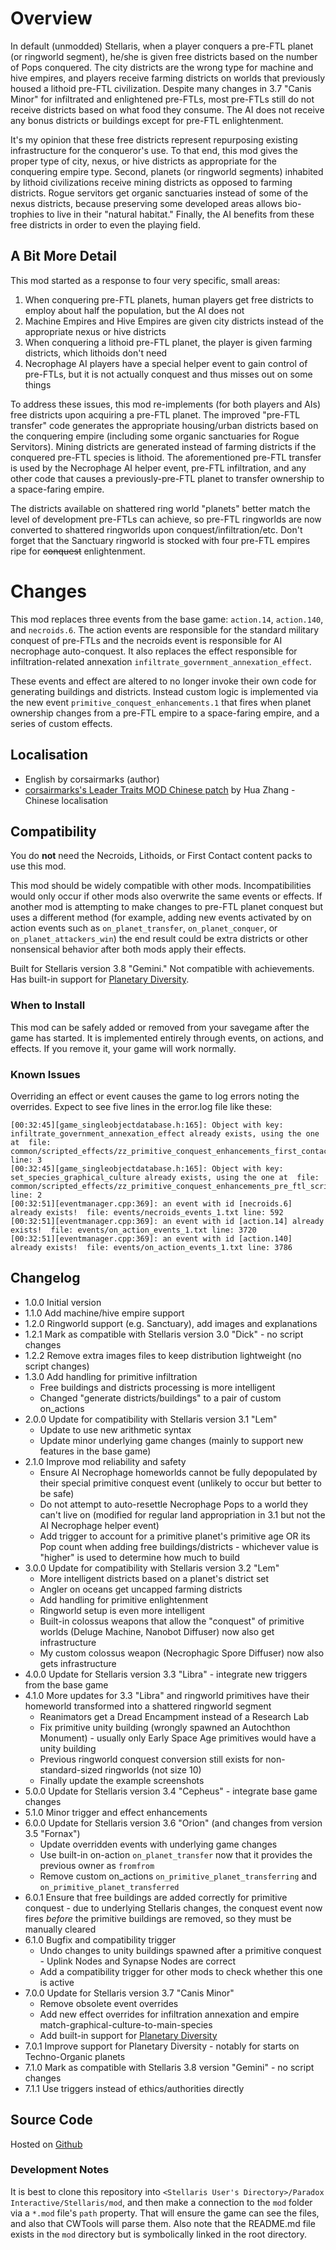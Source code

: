 # Overview

In default (unmodded) Stellaris, when a player conquers a pre-FTL planet (or ringworld segment), he/she is given free districts based on the number of Pops conquered.  The city districts are the wrong type for machine and hive empires, and players receive farming districts on worlds that previously housed a lithoid pre-FTL civilization.  Despite many changes in 3.7 "Canis Minor" for infiltrated and enlightened pre-FTLs, most pre-FTLs still do not receive districts based on what food they consume.  The AI does not receive any bonus districts or buildings except for pre-FTL enlightenment.

It's my opinion that these free districts represent repurposing existing infrastructure for the conqueror's use.  To that end, this mod gives the proper type of city, nexus, or hive districts as appropriate for the conquering empire type.  Second, planets (or ringworld segments) inhabited by lithoid civilizations receive mining districts as opposed to farming districts.  Rogue servitors get organic sanctuaries instead of some of the nexus districts, because preserving some developed areas allows bio-trophies to live in their "natural habitat."  Finally, the AI benefits from these free districts in order to even the playing field.

## A Bit More Detail

This mod started as a response to four very specific, small areas:

1. When conquering pre-FTL planets, human players get free districts to employ about half the population, but the AI does not
2. Machine Empires and Hive Empires are given city districts instead of the appropriate nexus or hive districts
3. When conquering a lithoid pre-FTL planet, the player is given farming districts, which lithoids don't need
4. Necrophage AI players have a special helper event to gain control of pre-FTLs, but it is not actually conquest and thus misses out on some things

To address these issues, this mod re-implements (for both players and AIs) free districts upon acquiring a pre-FTL planet.  The improved "pre-FTL transfer" code generates the appropriate housing/urban districts based on the conquering empire (including some organic sanctuaries for Rogue Servitors).  Mining districts are generated instead of farming districts if the conquered pre-FTL species is lithoid.  The aforementioned pre-FTL transfer is used by the Necrophage AI helper event, pre-FTL infiltration, and any other code that causes a previously-pre-FTL planet to transfer ownership to a space-faring empire.

The districts available on shattered ring world "planets" better match the level of development pre-FTLs can achieve, so pre-FTL ringworlds are now converted to shattered ringworlds upon conquest/infiltration/etc.  Don't forget that the Sanctuary ringworld is stocked with four pre-FTL empires ripe for ~~conquest~~ enlightenment.

# Changes

This mod replaces three events from the base game: `action.14`, `action.140`, and `necroids.6`.  The action events are responsible for the standard military conquest of pre-FTLs and the necroids event is responsible for AI necrophage auto-conquest.  It also replaces the effect responsible for infiltration-related annexation `infiltrate_government_annexation_effect`.

These events and effect are altered to no longer invoke their own code for generating buildings and districts.  Instead custom logic is implemented via the new event `primitive_conquest_enhancements.1` that fires when planet ownership changes from a pre-FTL empire to a space-faring empire, and a series of custom effects.

## Localisation

* English by corsairmarks (author)
* [corsairmarks's Leader Traits MOD Chinese patch](https://steamcommunity.com/sharedfiles/filedetails/?id=2558494770) by Hua Zhang - Chinese localisation

## Compatibility

You do **not** need the Necroids, Lithoids, or First Contact content packs to use this mod.

This mod should be widely compatible with other mods.  Incompatibilities would only occur if other mods also overwrite the same events or effects.  If another mod is attempting to make changes to pre-FTL planet conquest but uses a different method (for example, adding new events activated by on action events such as `on_planet_transfer`, `on_planet_conquer`, or `on_planet_attackers_win`) the end result could be extra districts or other nonsensical behavior after both mods apply their effects.

Built for Stellaris version 3.8 "Gemini."  Not compatible with achievements.  Has built-in support for [Planetary Diversity](https://steamcommunity.com/sharedfiles/filedetails/?id=819148835).

### When to Install

This mod can be safely added or removed from your savegame after the game has started.  It is implemented entirely through events, on actions, and effects.  If you remove it, your game will work normally.

### Known Issues

Overriding an effect or event causes the game to log errors noting the overrides.  Expect to see five lines in the error.log file like these:

```
[00:32:45][game_singleobjectdatabase.h:165]: Object with key: infiltrate_government_annexation_effect already exists, using the one at  file: common/scripted_effects/zz_primitive_conquest_enhancements_first_contact_dlc_scripted_effect_overrides.txt line: 3
[00:32:45][game_singleobjectdatabase.h:165]: Object with key: set_species_graphical_culture already exists, using the one at  file: common/scripted_effects/zz_primitive_conquest_enhancements_pre_ftl_scripted_effects.txt line: 2
[00:32:51][eventmanager.cpp:369]: an event with id [necroids.6] already exists!  file: events/necroids_events_1.txt line: 592
[00:32:51][eventmanager.cpp:369]: an event with id [action.14] already exists!  file: events/on_action_events_1.txt line: 3720
[00:32:51][eventmanager.cpp:369]: an event with id [action.140] already exists!  file: events/on_action_events_1.txt line: 3786
```

## Changelog

* 1.0.0 Initial version
* 1.1.0 Add machine/hive empire support
* 1.2.0 Ringworld support (e.g. Sanctuary), add images and explanations
* 1.2.1 Mark as compatible with Stellaris version 3.0 "Dick" - no script changes
* 1.2.2 Remove extra images files to keep distribution lightweight (no script changes)
* 1.3.0 Add handling for primitive infiltration
    * Free buildings and districts processing is more intelligent
    * Changed "generate districts/buildings" to a pair of custom on_actions
* 2.0.0 Update for compatibility with Stellaris version 3.1 "Lem"
    * Update to use new arithmetic syntax
    * Update minor underlying game changes (mainly to support new features in the base game)
* 2.1.0 Improve mod reliability and safety
    * Ensure AI Necrophage homeworlds cannot be fully depopulated by their special primitive conquest event (unlikely to occur but better to be safe)
    * Do not attempt to auto-resettle Necrophage Pops to a world they can't live on (modified for regular land appropriation in 3.1 but not the AI Necrophage helper event)
    * Add trigger to account for a primitive planet's primitive age OR its Pop count when adding free buildings/districts - whichever value is "higher" is used to determine how much to build
* 3.0.0 Update for compatibility with Stellaris version 3.2 "Lem"
    * More intelligent districts based on a planet's district set
    * Angler on oceans get uncapped farming districts
    * Add handling for primitive enlightenment
    * Ringworld setup is even more intelligent
    * Built-in colossus weapons that allow the "conquest" of primitive worlds (Deluge Machine, Nanobot Diffuser) now also get infrastructure
    * My custom colossus weapon (Necrophagic Spore Diffuser) now also gets infrastructure
* 4.0.0 Update for Stellaris version 3.3 "Libra" - integrate new triggers from the base game
* 4.1.0 More updates for 3.3 "Libra" and ringworld primitives have their homeworld transformed into a shattered ringworld segment
    * Reanimators get a Dread Encampment instead of a Research Lab
    * Fix primitive unity building (wrongly spawned an Autochthon Monument) - usually only Early Space Age primitives would have a unity building
    * Previous ringworld conquest conversion still exists for non-standard-sized ringworlds (not size 10)
    * Finally update the example screenshots
* 5.0.0 Update for Stellaris version 3.4 "Cepheus" - integrate base game changes
* 5.1.0 Minor trigger and effect enhancements
* 6.0.0 Update for Stellaris version 3.6 "Orion" (and changes from version 3.5 "Fornax")
    * Update overridden events with underlying game changes
    * Use built-in on-action `on_planet_transfer` now that it provides the previous owner as `fromfrom`
    * Remove custom on_actions `on_primitive_planet_transferring` and `on_primitive_planet_transferred`
* 6.0.1 Ensure that free buildings are added correctly for primitive conquest - due to underlying Stellaris changes, the conquest event now fires _before_ the primitive buildings are removed, so they must be manually cleared
* 6.1.0 Bugfix and compatibility trigger
    * Undo changes to unity buildings spawned after a primitive conquest - Uplink Nodes and Synapse Nodes are correct
    * Add a compatibility trigger for other mods to check whether this one is active
* 7.0.0 Update for Stellaris version 3.7 "Canis Minor"
    * Remove obsolete event overrides
    * Add new effect overrides for infiltration annexation and empire match-graphical-culture-to-main-species
    * Add built-in support for [Planetary Diversity](https://steamcommunity.com/sharedfiles/filedetails/?id=819148835)
* 7.0.1 Improve support for Planetary Diversity - notably for starts on Techno-Organic planets
* 7.1.0 Mark as compatible with Stellaris 3.8 version "Gemini" - no script changes
* 7.1.1 Use triggers instead of ethics/authorities directly

## Source Code

Hosted on [Github](https://github.com/corsairmarks/primitive_conquest_enhancements)

### Development Notes

It is best to clone this repository into `<Stellaris User's Directory>/Paradox Interactive/Stellaris/mod`, and then make a connection to the `mod` folder via a `*.mod` file's `path` property.  That will ensure the game can see the files, and also that CWTools will parse them.  Also note that the README.md file exists in the `mod` directory but is symbolically linked in the root directory.